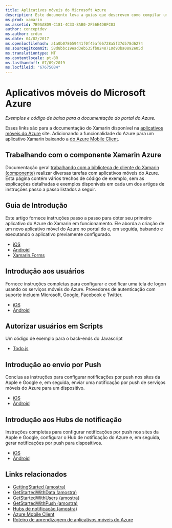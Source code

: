 ```yaml
---
title: Aplicativos móveis do Microsoft Azure
description: Este documento leva a guias que descrevem como compilar um aplicativo Xamarin que está conectado ao Azure. Ele discute como trabalhar com o componente do Xamarin do Azure, os usuários e notificações por push.
ms.prod: xamarin
ms.assetid: 7B9AA8D9-C181-4C33-8AB0-2F56E4DBFC03
author: conceptdev
ms.author: crdun
ms.date: 04/02/2017
ms.openlocfilehash: a1a0b078659441f0f45af66728a5f37d578d6274
ms.sourcegitcommit: 58d8bbc19ead3eb535fb8248710d93ba0892e05d
ms.translationtype: MT
ms.contentlocale: pt-BR
ms.lasthandoff: 07/09/2019
ms.locfileid: "67675084"
---
```

# <a name="microsoft-azure-mobile-apps"></a>Aplicativos móveis do Microsoft Azure

_Exemplos e código de baixa para a documentação do portal do Azure._

<!--
NOTE TO AUTHORS: this page is referenced from
https://azure.microsoft.com/develop/mobile/xamarin/
as https://developer.xamarin.com/guides/cross-platform/data-cloud/mobile-services/
A redirect has been put in place to /mobile-apps/ HOWEVER the /Resources/ .ZIP files are still located in /mobile-services/ so that the following permalinks don't break

The ZIPs in /Resources/ are also referenced by inbound links
Getting Started  http://go.microsoft.com/fwlink/p/?LinkId=331359
Get started with data   http://go.microsoft.com/fwlink/p/?LinkId=331302
Get started with push   http://go.microsoft.com/fwlink/p/?LinkId=331303
Get started with authentication http://go.microsoft.com/fwlink/p/?LinkId=331328
Get started with Notification Hubs  http://go.microsoft.com/fwlink/p/?LinkId=331329
Validate and modify data    http://go.microsoft.com/fwlink/p/?LinkId=331330
-->


Esses links são para a documentação do Xamarin disponível na [aplicativos móveis do Azure](https://docs.microsoft.com/azure/app-service-mobile/) site.
Adicionando a funcionalidade do Azure para um aplicativo Xamarin baixando a [do Azure Mobile Client](https://www.nuget.org/packages/Microsoft.Azure.Mobile.Client/).

## <a name="working-with-the-xamarin-azure-component"></a>Trabalhando com o componente Xamarin Azure

Documentação geral [trabalhando com a biblioteca de cliente do Xamarin (componente)](https://docs.microsoft.com/azure/app-service-mobile/app-service-mobile-dotnet-how-to-use-client-library) realizar diversas tarefas com aplicativos móveis do Azure. Esta página contém vários trechos de código de exemplo, sem as explicações detalhadas e exemplos disponíveis em cada um dos artigos de instruções passo a passo listados a seguir.

## <a name="getting-started"></a>Guia de Introdução

Este artigo fornece instruções passo a passo para obter seu primeiro aplicativo do Azure do Xamarin em funcionamento.
Ele aborda a criação de um novo aplicativo móvel do Azure no portal do e, em seguida, baixando e executando o aplicativo previamente configurado.

-  [iOS](https://docs.microsoft.com/azure/app-service-mobile/app-service-mobile-xamarin-ios-get-started/)
-  [Android](https://docs.microsoft.com/azure/app-service-mobile/app-service-mobile-xamarin-android-get-started/)
-  [Xamarin.Forms](https://docs.microsoft.com/azure/app-service-mobile/app-service-mobile-xamarin-forms-get-started)

<!--
## Validate, Modify and Augment Data in Scripts

Demonstrates how to add server-side scripts to Azure Mobile Services data tables to implement server-side validation and other functionality.

-  [iOS](https://azure.microsoft.com/documentation/articles/mobile-services-dotnet-how-to-use-client-library/#errors)
-  [Android](https://azure.microsoft.com/documentation/articles/mobile-services-dotnet-how-to-use-client-library/#errors)
-->

<!--
## Add Paging to Data

A quick example of paging large sets of data using Skip() and Take().

-  [iOS](https://azure.microsoft.com/documentation/articles/mobile-services-dotnet-how-to-use-client-library/#paging)
-  [Android](https://azure.microsoft.com/documentation/articles/mobile-services-dotnet-how-to-use-client-library/#paging)
-->

## <a name="get-started-with-users"></a>Introdução aos usuários

Fornece instruções completas para configurar e codificar uma tela de logon usando os serviços móveis do Azure. Provedores de autenticação com suporte incluem Microsoft, Google, Facebook e Twitter.

-  [iOS](https://azure.microsoft.com/documentation/articles/app-service-mobile-xamarin-ios-get-started-users/)
-  [Android](https://azure.microsoft.com/documentation/articles/app-service-mobile-xamarin-android-get-started-users/)


## <a name="authorize-users-in-scripts"></a>Autorizar usuários em Scripts

Um código de exemplo para o back-ends do Javascript

-  [Todo.js](https://github.com/Azure/azure-mobile-apps-node/blob/master/samples/personal-table/tables/TodoItem.js#L38)


## <a name="get-started-with-push"></a>Introdução ao envio por Push

Conclua as instruções para configurar notificações por push nos sites da Apple e Google e, em seguida, enviar uma notificação por push de serviços móveis do Azure para um dispositivo.

-  [iOS](https://docs.microsoft.com/azure/app-service-mobile/app-service-mobile-xamarin-ios-get-started-push)
-  [Android](https://docs.microsoft.com/azure/app-service-mobile/app-service-mobile-xamarin-android-get-started-push)


## <a name="get-started-with-notification-hubs"></a>Introdução aos Hubs de notificação

Instruções completas para configurar notificações por push nos sites da Apple e Google, configurar o Hub de notificação do Azure e, em seguida, gerar notificações por push para dispositivos.

-  [iOS](https://docs.microsoft.com/azure/notification-hubs/xamarin-notification-hubs-ios-push-notification-apns-get-started)
-  [Android](https://docs.microsoft.com/azure/notification-hubs/xamarin-notification-hubs-push-notifications-android-gcm)



## <a name="related-links"></a>Links relacionados

- [GettingStarted (amostra)](https://github.com/xamarin/mobile-samples/tree/master/Azure/GettingStarted)
- [GetStartedWithData (amostra)](https://github.com/xamarin/mobile-samples/tree/master/Azure/GetStartedWithData)
- [GetStartedWithUsers (amostra)](https://github.com/xamarin/mobile-samples/tree/master/Azure/GetStartedWithUsers)
- [GetStartedWithPush (amostra)](https://github.com/xamarin/mobile-samples/tree/master/Azure/GetStartedWithPush)
- [Hubs de notificação (amostra)](https://github.com/xamarin/mobile-samples/tree/master/Azure/NotificationHubs)
- [Azure Mobile Client](https://www.nuget.org/packages/Microsoft.Azure.Mobile.Client/)
- [Roteiro de aprendizagem de aplicativos móveis do Azure](https://azure.microsoft.com/documentation/learning-paths/appservice-mobileapps/)

<!--
- [ValidateModifyData (sample)](https://github.com/xamarin/mobile-samples/tree/master/Azure/ValidateModifyData)
-->
